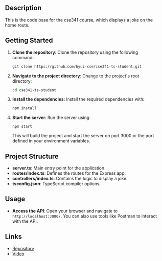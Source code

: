 ## Description
This is the code base for the cse341 course, which displays a joke on the home route.

## Getting Started

1. **Clone the repository**: Clone the repository using the following command:
   ```bash
   git clone https://github.com/byui-cse/cse341-ts-student.git
   ```

2. **Navigate to the project directory**: Change to the project's root directory:
   ```bash
   cd cse341-ts-student
   ```

3. **Install the dependencies**: Install the required dependencies with:
   ```bash
   npm install
   ```

4. **Start the server**: Run the server using:
   ```
   npm start
   ```
   This will build the project and start the server on port 3000 or the port defined in your environment variables.

## Project Structure

- **server.ts**: Main entry point for the application.
- **routes/index.ts**: Defines the routes for the Express app.
- **controllers/index.ts**: Contains the logic to display a joke.
- **tsconfig.json**: TypeScript compiler options.

## Usage

- **Access the API**: Open your browser and navigate to `http://localhost:3000/`. You can also use tools like Postman to interact with the API.

## Links
- [Repository](https://github.com/byui-cse/cse341-ts-student/tree/L01-class-complete)
- [Video](https://www.youtube.com/watch?v=iYMgI0gYORI)

